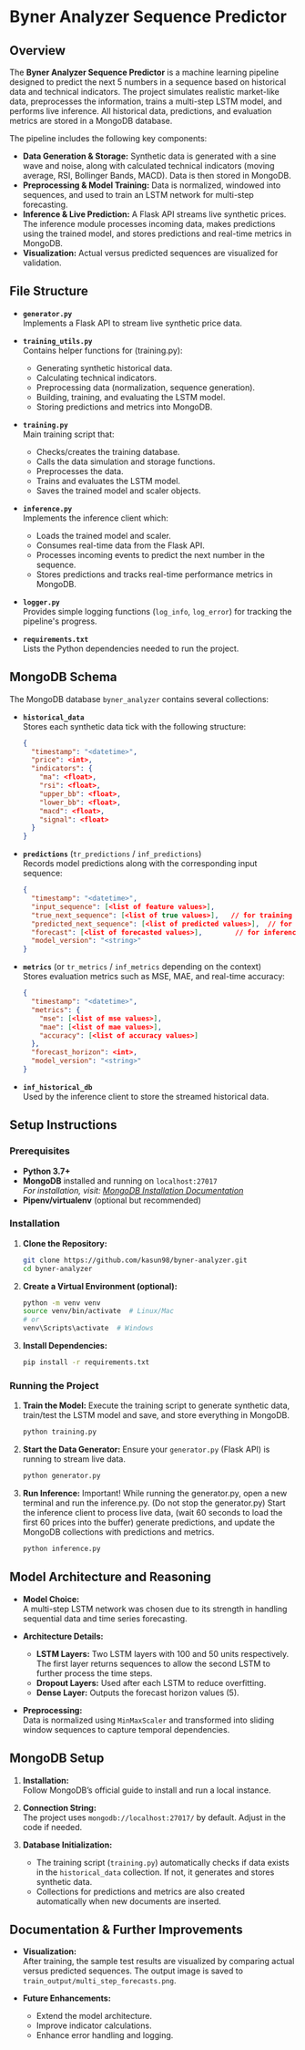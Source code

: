 # Byner Analyzer Sequence Predictor

## Overview

The **Byner Analyzer Sequence Predictor** is a machine learning pipeline designed to predict the next 5 numbers in a sequence based on historical data and technical indicators. The project simulates realistic market-like data, preprocesses the information, trains a multi-step LSTM model, and performs live inference. All historical data, predictions, and evaluation metrics are stored in a MongoDB database.

The pipeline includes the following key components:
- **Data Generation & Storage:** Synthetic data is generated with a sine wave and noise, along with calculated technical indicators (moving average, RSI, Bollinger Bands, MACD). Data is then stored in MongoDB.
- **Preprocessing & Model Training:** Data is normalized, windowed into sequences, and used to train an LSTM network for multi-step forecasting.
- **Inference & Live Prediction:** A Flask API streams live synthetic prices. The inference module processes incoming data, makes predictions using the trained model, and stores predictions and real-time metrics in MongoDB.
- **Visualization:** Actual versus predicted sequences are visualized for validation.

## File Structure

- **`generator.py`**  
  Implements a Flask API to stream live synthetic price data.
  
- **`training_utils.py`**  
  Contains helper functions for (training.py):
  - Generating synthetic historical data.
  - Calculating technical indicators.
  - Preprocessing data (normalization, sequence generation).
  - Building, training, and evaluating the LSTM model.
  - Storing predictions and metrics into MongoDB.
  
- **`training.py`**  
  Main training script that:
  - Checks/creates the training database.
  - Calls the data simulation and storage functions.
  - Preprocesses the data.
  - Trains and evaluates the LSTM model.
  - Saves the trained model and scaler objects.
  
- **`inference.py`**  
  Implements the inference client which:
  - Loads the trained model and scaler.
  - Consumes real-time data from the Flask API.
  - Processes incoming events to predict the next number in the sequence.
  - Stores predictions and tracks real-time performance metrics in MongoDB.

- **`logger.py`**  
  Provides simple logging functions (`log_info`, `log_error`) for tracking the pipeline's progress.

- **`requirements.txt`**  
  Lists the Python dependencies needed to run the project.

## MongoDB Schema

The MongoDB database `byner_analyzer` contains several collections:

- **`historical_data`**  
  Stores each synthetic data tick with the following structure:
  ```json
  {
    "timestamp": "<datetime>",
    "price": <int>,
    "indicators": {
      "ma": <float>,
      "rsi": <float>,
      "upper_bb": <float>,
      "lower_bb": <float>,
      "macd": <float>,
      "signal": <float>
    }
  }
  ```

- **`predictions`** (`tr_predictions` / `inf_predictions`)  
  Records model predictions along with the corresponding input sequence:
  ```json
  {
    "timestamp": "<datetime>",
    "input_sequence": [<list of feature values>],
    "true_next_sequence": [<list of true values>],   // for training
    "predicted_next_sequence": [<list of predicted values>],  // for training
    "forecast": [<list of forecasted values>],        // for inference
    "model_version": "<string>"
  }
  ```

- **`metrics`** (or `tr_metrics` / `inf_metrics` depending on the context)  
  Stores evaluation metrics such as MSE, MAE, and real-time accuracy:
  ```json
  {
    "timestamp": "<datetime>",
    "metrics": {
      "mse": [<list of mse values>],
      "mae": [<list of mae values>],
      "accuracy": [<list of accuracy values>]
    },
    "forecast_horizon": <int>,
    "model_version": "<string>"
  }
  ```

- **`inf_historical_db`**  
  Used by the inference client to store the streamed historical data.

## Setup Instructions

### Prerequisites
- **Python 3.7+**
- **MongoDB** installed and running on `localhost:27017`  
  *For installation, visit: [MongoDB Installation Documentation](https://docs.mongodb.com/manual/installation/)*
- **Pipenv/virtualenv** (optional but recommended)

### Installation

1. **Clone the Repository:**
   ```bash
   git clone https://github.com/kasun98/byner-analyzer.git
   cd byner-analyzer
   ```

2. **Create a Virtual Environment (optional):**
   ```bash
   python -m venv venv
   source venv/bin/activate  # Linux/Mac
   # or
   venv\Scripts\activate  # Windows
   ```

3. **Install Dependencies:**
   ```bash
   pip install -r requirements.txt
   ```

### Running the Project

1. **Train the Model:**
   Execute the training script to generate synthetic data, train/test the LSTM model and save, and store everything in MongoDB.
   ```bash
   python training.py
   ```
2. **Start the Data Generator:**
   Ensure your `generator.py` (Flask API) is running to stream live data.
   ```bash
   python generator.py
   ```

3. **Run Inference:**
   Important! While running the generator.py, open a new terminal and run the inference.py. (Do not stop the generator.py)
   Start the inference client to process live data, (wait 60 seconds to load the first 60 prices into the buffer) generate predictions, and update the MongoDB collections with predictions and metrics.
   ```bash
   python inference.py
   ```

## Model Architecture and Reasoning

- **Model Choice:**  
  A multi-step LSTM network was chosen due to its strength in handling sequential data and time series forecasting.
  
- **Architecture Details:**
  - **LSTM Layers:** Two LSTM layers with 100 and 50 units respectively. The first layer returns sequences to allow the second LSTM to further process the time steps.
  - **Dropout Layers:** Used after each LSTM to reduce overfitting.
  - **Dense Layer:** Outputs the forecast horizon values (5).
  
- **Preprocessing:**  
  Data is normalized using `MinMaxScaler` and transformed into sliding window sequences to capture temporal dependencies.

## MongoDB Setup

1. **Installation:**  
   Follow MongoDB’s official guide to install and run a local instance.
   
2. **Connection String:**  
   The project uses `mongodb://localhost:27017/` by default. Adjust in the code if needed.
   
3. **Database Initialization:**  
   - The training script (`training.py`) automatically checks if data exists in the `historical_data` collection. If not, it generates and stores synthetic data.
   - Collections for predictions and metrics are also created automatically when new documents are inserted.

## Documentation & Further Improvements

- **Visualization:**  
  After training, the sample test results are visualized by comparing actual versus predicted sequences. The output image is saved to `train_output/multi_step_forecasts.png`.
  
- **Future Enhancements:**
  - Extend the model architecture.
  - Improve indicator calculations.
  - Enhance error handling and logging.


